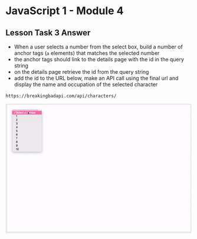 # JavaScript 1 - Module 4

## Lesson Task 3 Answer

- When a user selects a number from the select box, build a number of anchor tags (`a` elements) that matches the selected number
- the anchor tags should link to the details page with the id in the query string
- on the details page retrieve the id from the query string
- add the id to the URL below, make an API call using the final url and display the name and occupation of the selected character

```
https://breakingbadapi.com/api/characters/
```

<img src="example.gif">
